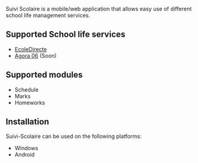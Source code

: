 Suivi Scolaire is a mobile/web application that allows easy use of different school life management services.

## Supported School life services
* [EcoleDirecte](https://www.ecoledirecte.com)
* [Agora 06](https://www.agora06.fr) (Soon)

## Supported modules
* Schedule
* Marks
* Homeworks

## Installation
Suivi-Scolaire can be used on the following platforms:
* Windows
* Android
